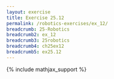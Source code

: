 ```yaml
---
layout: exercise
title: Exercise 25.12
permalink: /robotics-exercises/ex_12/
breadcrumb: 25-Robotics
breadcrumb2: ex_12
breadcrumb3: 25robotics
breadcrumb4: ch25ex12
breadcrumb5: ex25.12
---
```

{% include mathjax_support %}
